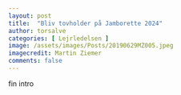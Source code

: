```yaml
---
layout: post
title:  "Bliv tovholder på Jamborette 2024"
author: torsalve
categories: [ Lejrledelsen ]
image: /assets/images/Posts/20190629MZ005.jpeg
imagecredit: Martin Ziemer
comments: false
---
```


fin intro
